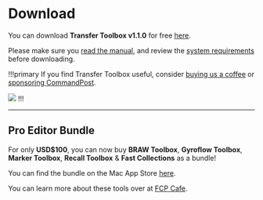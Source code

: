 # Download

You can download **Transfer Toolbox v1.1.0** for free [here](https://github.com/latenitefilms/TransferToolbox/releases/download/1.1.0/Transfer-Toolbox-1-1-0.zip).

Please make sure you [read the manual](/how-to-use/), and review the [system requirements](/system-requirements/) before downloading.

!!!primary
If you find Transfer Toolbox useful, consider [buying us a coffee](https://www.buymeacoffee.com/latenitefilms) or [sponsoring CommandPost](https://commandpost.io/sponsor/).

<a href="https://www.buymeacoffee.com/latenitefilms" target="_blank"><img src="https://img.buymeacoffee.com/button-api/?text=Buy us a coffee &emoji=&slug=latenitefilms&button_colour=5F7FFF&font_colour=ffffff&font_family=Poppins&outline_colour=000000&coffee_colour=FFDD00" /></a>
!!!

---

## Pro Editor Bundle

For only **USD$100**, you can now buy **BRAW Toolbox**, **Gyroflow Toolbox**, **Marker Toolbox**, **Recall Toolbox** & **Fast Collections** as a bundle!

You can find the bundle on the Mac App Store [here](https://itunes.apple.com/us/app-bundle/id1717681153?mt=12).

You can learn more about these tools over at [FCP Cafe](https://fcp.cafe/latenite-technology/).